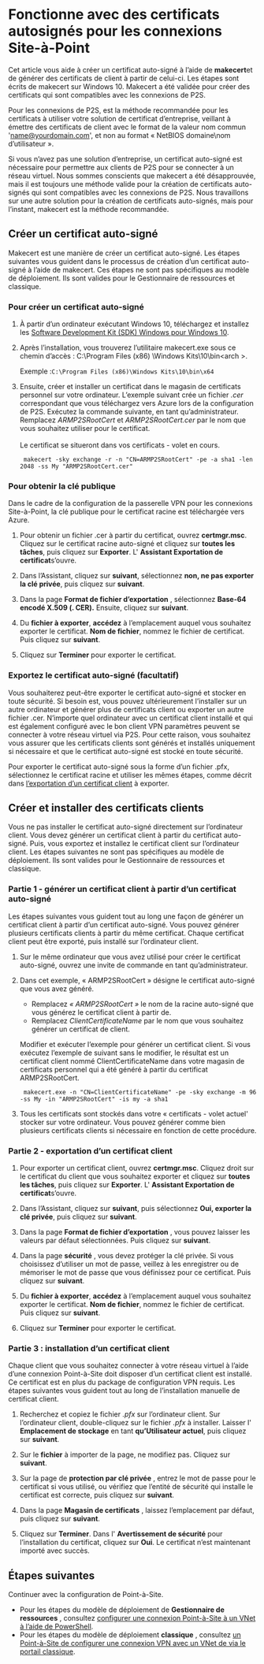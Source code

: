 <properties 
   pageTitle="Créer des certificats auto-signés pour réseau virtuel Point-à-Site coexistence connexions à l’aide de makecert | Microsoft Azure"
   description="Cet article contient les étapes pour créer des certificats auto-signés sur 10 de Windows à l’aide de makecert."
   services="vpn-gateway"
   documentationCenter="na"
   authors="cherylmc"
   manager="carmonm"
   editor=""
   tags="azure-resource-manager"/>
<tags 
   ms.service="vpn-gateway"
   ms.devlang="na"
   ms.topic="article"
   ms.tgt_pltfrm="na"
   ms.workload="infrastructure-services"
   ms.date="08/22/2016"
   ms.author="cherylmc" />

# <a name="working-with-self-signed-certificates-for-point-to-site-connections"></a>Fonctionne avec des certificats autosignés pour les connexions Site-à-Point

Cet article vous aide à créer un certificat auto-signé à l’aide de **makecert**et de générer des certificats de client à partir de celui-ci. Les étapes sont écrits de makecert sur Windows 10. Makecert a été validée pour créer des certificats qui sont compatibles avec les connexions de P2S. 

Pour les connexions de P2S, est la méthode recommandée pour les certificats à utiliser votre solution de certificat d’entreprise, veillant à émettre des certificats de client avec le format de la valeur nom commun 'name@yourdomain.com', et non au format « NetBIOS domaine\nom d’utilisateur ».

Si vous n’avez pas une solution d’entreprise, un certificat auto-signé est nécessaire pour permettre aux clients de P2S pour se connecter à un réseau virtuel. Nous sommes conscients que makecert a été désapprouvée, mais il est toujours une méthode valide pour la création de certificats auto-signés qui sont compatibles avec les connexions de P2S. Nous travaillons sur une autre solution pour la création de certificats auto-signés, mais pour l’instant, makecert est la méthode recommandée.

## <a name="create-a-self-signed-certificate"></a>Créer un certificat auto-signé

Makecert est une manière de créer un certificat auto-signé. Les étapes suivantes vous guident dans le processus de création d’un certificat auto-signé à l’aide de makecert. Ces étapes ne sont pas spécifiques au modèle de déploiement. Ils sont valides pour le Gestionnaire de ressources et classique.

### <a name="to-create-a-self-signed-certificate"></a>Pour créer un certificat auto-signé

1. À partir d’un ordinateur exécutant Windows 10, téléchargez et installez les [Software Development Kit (SDK) Windows pour Windows 10](https://dev.windows.com/en-us/downloads/windows-10-sdk).

2. Après l’installation, vous trouverez l’utilitaire makecert.exe sous ce chemin d’accès : C:\Program Files (x86) \Windows Kits\10\bin\<arch >. 
        
    Exemple :`C:\Program Files (x86)\Windows Kits\10\bin\x64`

3. Ensuite, créer et installer un certificat dans le magasin de certificats personnel sur votre ordinateur. L’exemple suivant crée un fichier *.cer* correspondant que vous téléchargez vers Azure lors de la configuration de P2S. Exécutez la commande suivante, en tant qu’administrateur. Remplacez *ARMP2SRootCert* et *ARMP2SRootCert.cer* par le nom que vous souhaitez utiliser pour le certificat.<br><br>Le certificat se situeront dans vos certificats - volet en cours.

        makecert -sky exchange -r -n "CN=ARMP2SRootCert" -pe -a sha1 -len 2048 -ss My "ARMP2SRootCert.cer"


###  <a name="rootpublickey"></a>Pour obtenir la clé publique

Dans le cadre de la configuration de la passerelle VPN pour les connexions Site-à-Point, la clé publique pour le certificat racine est téléchargée vers Azure.

1. Pour obtenir un fichier .cer à partir du certificat, ouvrez **certmgr.msc**. Cliquez sur le certificat racine auto-signé et cliquez sur **toutes les tâches**, puis cliquez sur **Exporter**. L' **Assistant Exportation de certificat**s’ouvre.

2. Dans l’Assistant, cliquez sur **suivant**, sélectionnez **non, ne pas exporter la clé privée**, puis cliquez sur **suivant**.

3. Dans la page **Format de fichier d’exportation** , sélectionnez **Base-64 encodé X.509 (. CER).** Ensuite, cliquez sur **suivant**. 

4. Du **fichier à exporter**, **accédez** à l’emplacement auquel vous souhaitez exporter le certificat. **Nom de fichier**, nommez le fichier de certificat. Puis cliquez sur **suivant**.

5. Cliquez sur **Terminer** pour exporter le certificat.

 
### <a name="export-the-self-signed-certificate-optional"></a>Exportez le certificat auto-signé (facultatif)

Vous souhaiterez peut-être exporter le certificat auto-signé et stocker en toute sécurité. Si besoin est, vous pouvez ultérieurement l’installer sur un autre ordinateur et générer plus de certificats client ou exporter un autre fichier .cer. N’importe quel ordinateur avec un certificat client installé et qui est également configuré avec le bon client VPN paramètres peuvent se connecter à votre réseau virtuel via P2S. Pour cette raison, vous souhaitez vous assurer que les certificats clients sont générés et installés uniquement si nécessaire et que le certificat auto-signé est stocké en toute sécurité.

Pour exporter le certificat auto-signé sous la forme d’un fichier .pfx, sélectionnez le certificat racine et utiliser les mêmes étapes, comme décrit dans [l’exportation d’un certificat client](#clientkey) à exporter.

## <a name="create-and-install-client-certificates"></a>Créer et installer des certificats clients

Vous ne pas installer le certificat auto-signé directement sur l’ordinateur client. Vous devez générer un certificat client à partir du certificat auto-signé. Puis, vous exportez et installez le certificat client sur l’ordinateur client. Les étapes suivantes ne sont pas spécifiques au modèle de déploiement. Ils sont valides pour le Gestionnaire de ressources et classique.

### <a name="part-1---generate-a-client-certificate-from-a-self-signed-certificate"></a>Partie 1 - générer un certificat client à partir d’un certificat auto-signé

Les étapes suivantes vous guident tout au long une façon de générer un certificat client à partir d’un certificat auto-signé. Vous pouvez générer plusieurs certificats clients à partir du même certificat. Chaque certificat client peut être exporté, puis installé sur l’ordinateur client. 

1. Sur le même ordinateur que vous avez utilisé pour créer le certificat auto-signé, ouvrez une invite de commande en tant qu’administrateur.

2. Dans cet exemple, « ARMP2SRootCert » désigne le certificat auto-signé que vous avez généré. 
    - Remplacez *« ARMP2SRootCert »* le nom de la racine auto-signé que vous générez le certificat client à partir de. 
    - Remplacez *ClientCertificateName* par le nom que vous souhaitez générer un certificat de client. 


    Modifier et exécuter l’exemple pour générer un certificat client. Si vous exécutez l’exemple de suivant sans le modifier, le résultat est un certificat client nommé ClientCertificateName dans votre magasin de certificats personnel qui a été généré à partir du certificat ARMP2SRootCert.

        makecert.exe -n "CN=ClientCertificateName" -pe -sky exchange -m 96 -ss My -in "ARMP2SRootCert" -is my -a sha1

4. Tous les certificats sont stockés dans votre « certificats - volet actuel' stocker sur votre ordinateur. Vous pouvez générer comme bien plusieurs certificats clients si nécessaire en fonction de cette procédure.

### <a name="clientkey"></a>Partie 2 - exportation d’un certificat client

1. Pour exporter un certificat client, ouvrez **certmgr.msc**. Cliquez droit sur le certificat du client que vous souhaitez exporter et cliquez sur **toutes les tâches**, puis cliquez sur **Exporter**. L' **Assistant Exportation de certificat**s’ouvre.

2. Dans l’Assistant, cliquez sur **suivant**, puis sélectionnez **Oui, exporter la clé privée**, puis cliquez sur **suivant**.

3. Dans la page **Format de fichier d’exportation** , vous pouvez laisser les valeurs par défaut sélectionnées. Puis cliquez sur **suivant**. 
 
4. Dans la page **sécurité** , vous devez protéger la clé privée. Si vous choisissez d’utiliser un mot de passe, veillez à les enregistrer ou de mémoriser le mot de passe que vous définissez pour ce certificat. Puis cliquez sur **suivant**.

5. Du **fichier à exporter**, **accédez** à l’emplacement auquel vous souhaitez exporter le certificat. **Nom de fichier**, nommez le fichier de certificat. Puis cliquez sur **suivant**.

6. Cliquez sur **Terminer** pour exporter le certificat.  

### <a name="part-3---install-a-client-certificate"></a>Partie 3 : installation d’un certificat client

Chaque client que vous souhaitez connecter à votre réseau virtuel à l’aide d’une connexion Point-à-Site doit disposer d’un certificat client est installé. Ce certificat est en plus du package de configuration VPN requis. Les étapes suivantes vous guident tout au long de l’installation manuelle de certificat client.

1. Recherchez et copiez le fichier *.pfx* sur l’ordinateur client. Sur l’ordinateur client, double-cliquez sur le fichier *.pfx* à installer. Laisser l' **Emplacement de stockage** en tant **qu’Utilisateur actuel**, puis cliquez sur **suivant**.

2. Sur le **fichier** à importer de la page, ne modifiez pas. Cliquez sur **suivant**.

3. Sur la page de **protection par clé privée** , entrez le mot de passe pour le certificat si vous utilisé, ou vérifiez que l’entité de sécurité qui installe le certificat est correcte, puis cliquez sur **suivant**.

4. Dans la page **Magasin de certificats** , laissez l’emplacement par défaut, puis cliquez sur **suivant**.

5. Cliquez sur **Terminer**. Dans l' **Avertissement de sécurité** pour l’installation du certificat, cliquez sur **Oui**. Le certificat n’est maintenant importé avec succès.

## <a name="next-steps"></a>Étapes suivantes

Continuer avec la configuration de Point-à-Site. 

- Pour les étapes du modèle de déploiement de **Gestionnaire de ressources** , consultez [configurer une connexion Point-à-Site à un VNet à l’aide de PowerShell](vpn-gateway-howto-point-to-site-rm-ps.md). 
- Pour les étapes du modèle de déploiement **classique** , consultez [un Point-à-Site de configurer une connexion VPN avec un VNet de via le portail classique](vpn-gateway-point-to-site-create.md).